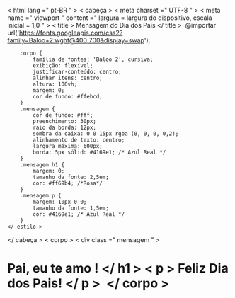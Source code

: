 <!DOCTYPEhtml >
< html  lang =" pt-BR " >
< cabeça >
    < meta  charset =" UTF-8 " >
    < meta  name =" viewport " content =" largura = largura do dispositivo, escala inicial = 1,0 " >
    < title > Mensagem do Dia dos Pais </ title >
    <estilo>​​
        @importar url('https://fonts.googleapis.com/css2?family=Baloo+2:wght@400;700&display=swap');

        corpo {
            família de fontes: 'Baloo 2', cursiva;
            exibição: flexível;
            justificar-conteúdo: centro;
            alinhar itens: centro;
            altura: 100vh;
            margem: 0;
            cor de fundo: #ffebcd;
        }
        .mensagem {
            cor de fundo: #fff;
            preenchimento: 30px;
            raio da borda: 12px;
            sombra da caixa: 0 0 15px rgba (0, 0, 0, 0,2);
            alinhamento de texto: centro;
            largura máxima: 600px;
            borda: 5px sólido #4169e1; /* Azul Real */
        }
        .mensagem h1 {
            margem: 0;
            tamanho da fonte: 2,5em;
            cor: #ff69b4; /*Rosa*/
        }
        .mensagem p {
            margem: 10px 0 0;
            tamanho da fonte: 1,5em;
            cor: #4169e1; /* Azul Real */
        }
    </ estilo >
</ cabeça >
< corpo >
    < div  class =" mensagem " >
        <h1> Pai, eu te amo ! </ h1 >
        < p > Feliz Dia dos Pais! </ p >
    </div>​​
</ corpo >
</html>

